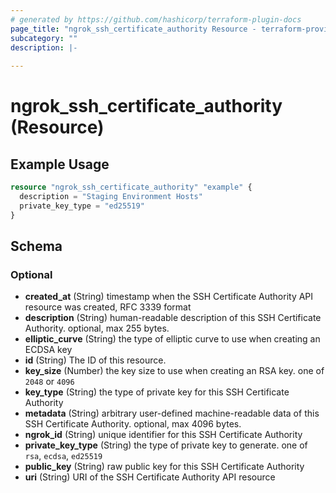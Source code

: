 ```yaml
---
# generated by https://github.com/hashicorp/terraform-plugin-docs
page_title: "ngrok_ssh_certificate_authority Resource - terraform-provider-ngrok"
subcategory: ""
description: |-
  
---
```


# ngrok_ssh_certificate_authority (Resource)



## Example Usage

```terraform
resource "ngrok_ssh_certificate_authority" "example" {
  description = "Staging Environment Hosts"
  private_key_type = "ed25519"
}
```

<!-- schema generated by tfplugindocs -->
## Schema

### Optional

- **created_at** (String) timestamp when the SSH Certificate Authority API resource was created, RFC 3339 format
- **description** (String) human-readable description of this SSH Certificate Authority. optional, max 255 bytes.
- **elliptic_curve** (String) the type of elliptic curve to use when creating an ECDSA key
- **id** (String) The ID of this resource.
- **key_size** (Number) the key size to use when creating an RSA key. one of `2048` or `4096`
- **key_type** (String) the type of private key for this SSH Certificate Authority
- **metadata** (String) arbitrary user-defined machine-readable data of this SSH Certificate Authority. optional, max 4096 bytes.
- **ngrok_id** (String) unique identifier for this SSH Certificate Authority
- **private_key_type** (String) the type of private key to generate. one of `rsa`, `ecdsa`, `ed25519`
- **public_key** (String) raw public key for this SSH Certificate Authority
- **uri** (String) URI of the SSH Certificate Authority API resource


